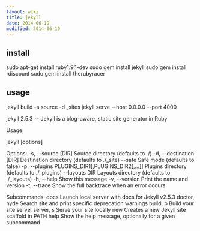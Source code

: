 ```yaml
---
layout: wiki
title: jekyll
date: 2014-06-19
modified: 2014-06-19
---
```


## install
sudo apt-get install ruby1.9.1-dev
sudo gem install jekyll
sudo gem install rdiscount
sudo gem install therubyracer

## usage
jekyll build -s source -d \_sites
jekyll serve --host 0.0.0.0 --port 4000


jekyll 2.5.3 -- Jekyll is a blog-aware, static site generator in Ruby

Usage:

  jekyll <subcommand> [options]

Options:
        -s, --source [DIR]  Source directory (defaults to ./)
        -d, --destination [DIR]  Destination directory (defaults to ./_site)
            --safe         Safe mode (defaults to false)
        -p, --plugins PLUGINS_DIR1[,PLUGINS_DIR2[,...]]  Plugins directory (defaults to ./_plugins)
            --layouts DIR  Layouts directory (defaults to ./_layouts)
        -h, --help         Show this message
        -v, --version      Print the name and version
        -t, --trace        Show the full backtrace when an error occurs

Subcommands:
  docs                  Launch local server with docs for Jekyll v2.5.3
  doctor, hyde          Search site and print specific deprecation warnings
  build, b              Build your site
  serve, server, s      Serve your site locally
  new                   Creates a new Jekyll site scaffold in PATH
  help                  Show the help message, optionally for a given subcommand.
